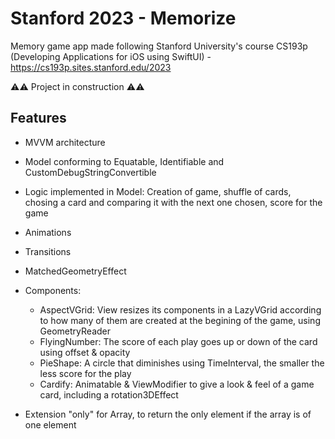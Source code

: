 # Stanford 2023 - Memorize
Memory game app made following Stanford University's course CS193p (Developing Applications for iOS using SwiftUI) - https://cs193p.sites.stanford.edu/2023

⚠️⚠️ Project in construction ⚠️⚠️

## Features

- MVVM architecture
- Model conforming to Equatable, Identifiable and CustomDebugStringConvertible
- Logic implemented in Model: Creation of game, shuffle of cards, chosing a card and comparing it with the next one chosen, score for the game
  
- Animations
- Transitions
- MatchedGeometryEffect

- Components:
  - AspectVGrid: View resizes its components in a LazyVGrid according to how many of them are created at the begining of the game, using GeometryReader
  - FlyingNumber: The score of each play goes up or down of the card using offset & opacity
  - PieShape: A circle that diminishes using TimeInterval, the smaller the less score for the play
  - Cardify: Animatable & ViewModifier to give a look & feel of a game card, including a rotation3DEffect
 
- Extension "only" for Array, to return the only element if the array is of one element 
